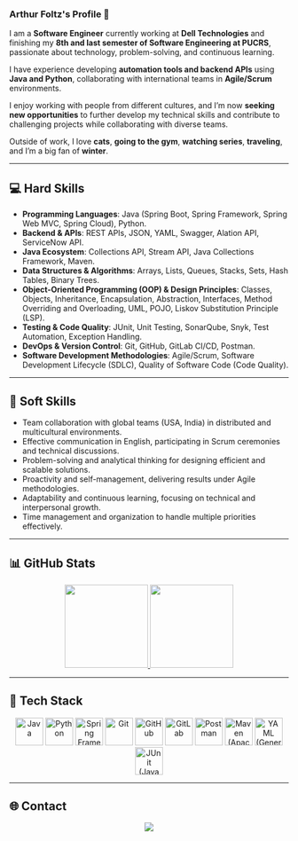 ### Arthur Foltz's Profile 👋

I am a **Software Engineer** currently working at **Dell Technologies** and finishing my **8th and last semester of Software Engineering at PUCRS**, passionate about technology, problem-solving, and continuous learning.  

I have experience developing **automation tools and backend APIs** using **Java and Python**, collaborating with international teams in **Agile/Scrum** environments.  

I enjoy working with people from different cultures, and I’m now **seeking new opportunities** to further develop my technical skills and contribute to challenging projects while collaborating with diverse teams.  

Outside of work, I love **cats**, **going to the gym**, **watching series**, **traveling**, and I’m a big fan of **winter**.  

---

## 💻 Hard Skills

- **Programming Languages**: Java (Spring Boot, Spring Framework, Spring Web MVC, Spring Cloud), Python.  
- **Backend & APIs**: REST APIs, JSON, YAML, Swagger, Alation API, ServiceNow API.  
- **Java Ecosystem**: Collections API, Stream API, Java Collections Framework, Maven.  
- **Data Structures & Algorithms**: Arrays, Lists, Queues, Stacks, Sets, Hash Tables, Binary Trees.  
- **Object-Oriented Programming (OOP) & Design Principles**: Classes, Objects, Inheritance, Encapsulation, Abstraction, Interfaces, Method Overriding and Overloading, UML, POJO, Liskov Substitution Principle (LSP).  
- **Testing & Code Quality**: JUnit, Unit Testing, SonarQube, Snyk, Test Automation, Exception Handling.  
- **DevOps & Version Control**: Git, GitHub, GitLab CI/CD, Postman.  
- **Software Development Methodologies**: Agile/Scrum, Software Development Lifecycle (SDLC), Quality of Software Code (Code Quality).  

---

## 🤝 Soft Skills

- Team collaboration with global teams (USA, India) in distributed and multicultural environments.  
- Effective communication in English, participating in Scrum ceremonies and technical discussions.  
- Problem-solving and analytical thinking for designing efficient and scalable solutions.  
- Proactivity and self-management, delivering results under Agile methodologies.  
- Adaptability and continuous learning, focusing on technical and interpersonal growth.  
- Time management and organization to handle multiple priorities effectively.  

---

## 📊 GitHub Stats

<div align="center">
  <a href="https://github.com/ArthurFoltz">
    <img height="150em" src="https://github-readme-stats.vercel.app/api?username=ArthurFoltz&count_private=true&include_all_commits=true&show_icons=true&theme=radical&hide_border=false&show_owner=true"/>
    <img height="150em" src="https://github-readme-stats.vercel.app/api/top-langs/?username=ArthurFoltz&theme=radical&hide=html,css&hide_border=false&&layout=compact"/>
  </a>
</div>

---

## 🚀 Tech Stack

<div align="center">
  <!-- Java -->
  <img src="https://cdn.jsdelivr.net/gh/devicons/devicon/icons/java/java-original.svg" height="50" width="50" alt="Java" />
  <!-- Python -->
  <img src="https://cdn.jsdelivr.net/gh/devicons/devicon/icons/python/python-original.svg" height="50" width="50" alt="Python" />
  <!-- Spring -->
  <img src="https://cdn.jsdelivr.net/gh/devicons/devicon/icons/spring/spring-original.svg" height="50" width="50" alt="Spring Framework" />
  <!-- Git -->
  <img src="https://cdn.jsdelivr.net/gh/devicons/devicon/icons/git/git-original.svg" height="50" width="50" alt="Git" />
  <!-- GitHub -->
  <img src="https://cdn.jsdelivr.net/gh/devicons/devicon/icons/github/github-original.svg" height="50" width="50" alt="GitHub" />
  <!-- GitLab -->
  <img src="https://cdn.jsdelivr.net/gh/devicons/devicon/icons/gitlab/gitlab-original.svg" height="50" width="50" alt="GitLab" />
  <!-- Postman -->
  <img src="https://cdn.jsdelivr.net/gh/devicons/devicon/icons/postman/postman-original.svg" height="50" width="50" alt="Postman" />
  <!-- Maven -->
  <img src="https://cdn.jsdelivr.net/gh/devicons/devicon/icons/apache/apache-original.svg" height="50" width="50" alt="Maven (Apache)" />
  <!-- YAML (representado por arquivos ou config genéricos) -->
  <img src="https://cdn.jsdelivr.net/gh/devicons/devicon/icons/filezilla/filezilla-plain.svg" height="50" width="50" alt="YAML (Generic Config Icon)" />
  <!-- JUnit (não disponível em Devicon, substituído por Java/Test generic) -->
  <img src="https://cdn.jsdelivr.net/gh/devicons/devicon/icons/java/java-original-wordmark.svg" height="50" width="50" alt="JUnit (Java Wordmark as placeholder)" />
</div>


---

## 🌐 Contact

<div align="center">
  <a href="https://www.linkedin.com/in/arthur-mariano/" target="_blank"><img src="https://img.shields.io/badge/-LinkedIn-%230077B5?style=for-the-badge&logo=linkedin&logoColor=white" target="_blank"></a> 
</div>
